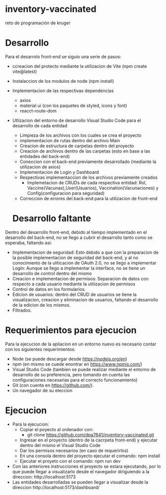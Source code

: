 # inventory-vaccinated
reto de programación de kruger

# Desarrollo

Para el desarrolo front-end se siguio una serie de pasos:
- ccreacion del protecto mediante la utilizacion de Vite (npm create vite@latest) 
- Instalaccion de los modulos de node (npm install)
- Implementacion de las respectivas dependencias 
  * axios
  * material ui (con los paquetes de styled, icons y font)
  * reacct-route-dom
- Utlizacion del entorno de desarrollo Visual Studio Code para el desarrollo de cada entidad
  * Limpieza de los archivos con los cuales se crea el proyecto
  * implementacion de rutas dentro del archivo Main
  * Creacion de estructura de carpetas dentro del proyecto
  * Creacion de archivos dentro de las carpetas (esto en base a las entidades del back-end)
  * Coneccion con el back-end previamente desarrollado (mediante la utilizacion de axios)
  * Implementacion de Login y Dashboard
  * Respectivas implementaccion de los archivos previamente creados
    * Implemetacion de CRUDs de cada respectiva entidad:  Rol, Vaccine(Vacunas),User(Usuarios),  Vaccination(Vacunaciones) y Config(configuracion para seguridad) 
  * Correccion de errores del back-end para la utilizacion de front-end

  # Desarrollo faltante

Dentro del desarrollo front-end, debido al tiempo implementado en el desarrollo del back-end, no se llego a cubrir el desarrollo tanto como se esperaba, faltando asi:
- Implementacion de seguridad: Esto debido a que con la preparacion de la posible implementacion de seguridad del back-end, y al no conocimiento de la uliticacion de OAuth 2.0, no se llego a implementar
Login: Aunque se llego a implementar la interface, no se tiene un desarrollo de control dentro del mismo
- Creacion e implementacion de permisos: Separacion de datos con respecto a cada usuario mediante la utilizacion de permisos
- Control de datos en los formularios.
- Edicion de usuarios: dentro del CRUD de usuarios se tiene la visualizacion, creacion y eliminacion de usuarios, faltando el desarrollo de la edicion de los mismos.
- Filtrados.

# Requerimientos para ejecucion

Para la ejecucion de la apliacion en un entorno nuevo es necesario contar con los siguientes requerimientos:
  * Node (se puede descargar desde https://nodejs.org/en)
  * npm (en mismo se cuede enontrar en https://www.npmjs.com/)
  * Visual Studio Code (tambien se puede realizar mediante el entorno de desarrollo de su preferencia, pero tomando en cuenta las configuraciones necesarias para el correcto funcionamiento)
  * Git (con cuenta en https://github.com/).
  * Un navegador de su eleccion

# Ejecucion

- Para la ejecucion:
  * Copiar el poyecto al ordenador con:
    * git clone https://github.com/dpa7641/inventory-vaccinated.git
  * Ingresar en el proyecto (dentro de la cacrpeta front-end) y ejecutar dentro del mismo el Visual Studio Code 
  * Dar los permisos necesarios (en caso de requerirlos)
  * En una consola dentro del proyecto ejecutar el comando: npm install
  * Ejecutar el proyeto con el comando: npm run dev
- Con las anteriores instrucciones el proyecto se estara ejecutando, por lo que puede llegar a visualizarlo desde el navegador diriguiendo a la direccion: http://localhost:5173
- Las entidades desarrolladas se pueden llegar a visualizar desde la direccion http://localhost:5173/dashboard/

